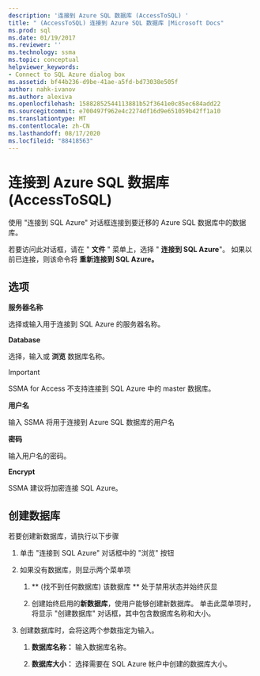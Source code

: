 ```yaml
---
description: '连接到 Azure SQL 数据库 (AccessToSQL) '
title: " (AccessToSQL) 连接到 Azure SQL 数据库 |Microsoft Docs"
ms.prod: sql
ms.date: 01/19/2017
ms.reviewer: ''
ms.technology: ssma
ms.topic: conceptual
helpviewer_keywords:
- Connect to SQL Azure dialog box
ms.assetid: bf44b236-d9be-41ae-a5fd-bd73038e505f
author: nahk-ivanov
ms.author: alexiva
ms.openlocfilehash: 15882852544113881b52f3641e0c85ec684add22
ms.sourcegitcommit: e700497f962e4c2274df16d9e651059b42ff1a10
ms.translationtype: MT
ms.contentlocale: zh-CN
ms.lasthandoff: 08/17/2020
ms.locfileid: "88418563"
---
```

# <a name="connect-to-azure-sql-database-accesstosql"></a>连接到 Azure SQL 数据库 (AccessToSQL) 
使用 "连接到 SQL Azure" 对话框连接到要迁移的 Azure SQL 数据库中的数据库。  
  
若要访问此对话框，请在 " **文件** " 菜单上，选择 " **连接到 SQL Azure**"。 如果以前已连接，则该命令将 **重新连接到 SQL Azure。**  
  
## <a name="options"></a>选项  
**服务器名称**  
  
选择或输入用于连接到 SQL Azure 的服务器名称。  
  
**Database**  
  
选择，输入或 **浏览** 数据库名称。  
  
> [!IMPORTANT]  
> SSMA for Access 不支持连接到 SQL Azure 中的 master 数据库。  
  
**用户名**  
  
输入 SSMA 将用于连接到 Azure SQL 数据库的用户名  
  
**密码**  
  
输入用户名的密码。  
  
**Encrypt**  
  
SSMA 建议将加密连接 SQL Azure。  
  
## <a name="create-database"></a>创建数据库  
若要创建新数据库，请执行以下步骤  
  
1.  单击 "连接到 SQL Azure" 对话框中的 "浏览" 按钮  
  
2.  如果没有数据库，则显示两个菜单项  
  
    1.  ** (找不到任何数据库) 该数据库 ** 处于禁用状态并始终灰显  
  
    2.  创建始终启用的**新数据库**，使用户能够创建新数据库。 单击此菜单项时，将显示 "创建数据库" 对话框，其中包含数据库名称和大小。  
  
3.  创建数据库时，会将这两个参数指定为输入。  
  
    1.  **数据库名称：** 输入数据库名称。  
  
    2.  **数据库大小：** 选择需要在 SQL Azure 帐户中创建的数据库大小。  
  
